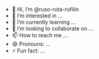 - 👋 Hi, I’m @ruso-ruta-rufilin
- 👀 I’m interested in ...
- 🌱 I’m currently learning ...
- 💞️ I’m looking to collaborate on ...
- 📫 How to reach me ...
- 😄 Pronouns: ...
- ⚡ Fun fact: ...

<!---
ruso-ruta-rufilin/ruso-ruta-rufilin is a ✨ special ✨ repository because its `README.md` (this file) appears on your GitHub profile.
You can click the Preview link to take a look at your changes.
--->
